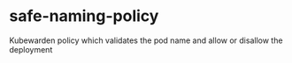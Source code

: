 # safe-naming-policy
Kubewarden policy which validates the pod name and allow or disallow the deployment
